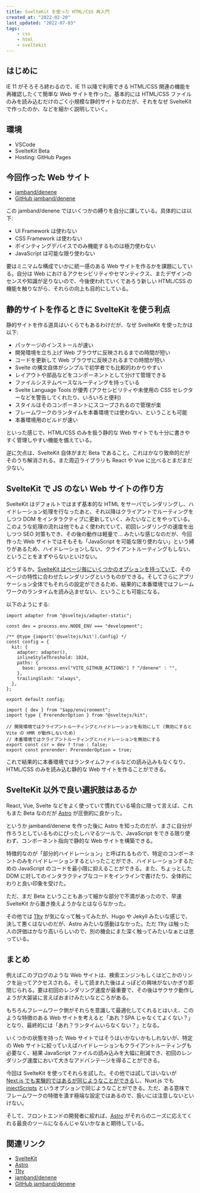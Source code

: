 ```yaml
---
title: SvelteKit を使った HTML/CSS 再入門
created_at: "2022-02-20"
last_updated: "2022-07-03"
tags:
    - css
    - html
    - sveltekit
---
```


## はじめに

IE 11 がそろそろ終わるので、IE 11 以降で利用できる HTML/CSS 関連の機能を再確認したくて簡単な Web サイトを作った。基本的には HTML/CSS ファイルのみを読み込むだけのごく小規模な静的サイトなのだが、それをなぜ SvelteKit で作ったのか、などを細かく説明していく。

## 環境

- VSCode
- SvelteKit Beta
- Hosting: GitHub Pages

## 今回作った Web サイト

- [jamband/denene](https://jamband.github.io/denene/)
- [GitHub jamband/denene](https://github.com/jamband/denene)

この jamband/denene ではいくつかの縛りを自分に課している。具体的には以下:

- UI Framework は使わない
- CSS Framework は使わない
- ポインティングデバイスでのみ機能するものは極力使わない
- JavaScript は可能な限り使わない

要はミニマムな構成でいかに統一感のある Web サイトを作るかを課題にしている。自分は Web におけるアクセシビリティやセマンティクス、またデザインのセンスや知識が足りないので、今後使われていくであろう新しい HTML/CSS の機能を触りながら、それらの向上も目的にしている。

## 静的サイトを作るときに SvelteKit を使う利点

静的サイトを作る道具はいくらでもあるわけだが、なぜ SvelteKit を使ったかは以下:

- パッケージのインストールが速い
- 開発環境を立ち上げ Web ブラウザに反映されるまでの時間が短い
- コードを更新して Web ブラウザに反映されるまでの時間が短い
- Svelte の構文自体がシンプルで初学者でも比較的わかりやすい
- レイアウトや部品などをコンポーネントとして分けて管理できる
- ファイルシステムベースなルーティングを持っている
- Svelte Language Tools が優秀 (アクセシビリティや未使用の CSS セレクターなどを警告してくれたり、いろいろと便利)
- スタイルはそのコンポーネントにスコープされるので管理が楽
- フレームワークのランタイムを本番環境では使わない、ということも可能
- 本番環境用のビルドが速い

といった感じで、HTML/CSS のみを扱う静的な Web サイトでも十分に書きやすく管理しやすい機能を備えている。

逆に欠点は、SvelteKit 自体がまだ Beta であること。これはかなり致命的だがそのうち解消される。また周辺ライブラリも React や Vue に比べるとまだまだ少ない。

## SvelteKit で JS のない Web サイトの作り方

SvelteKit はデフォルトではまず基本的な HTML をサーバでレンダリングし、ハイドレーション処理を行なったあと、それ以降はクライアントでルーティングをしつつ DOM をインタラクティブに更新していく、みたいなことをやっている。このような処理の流れは他でもよく使われていて、初回レンダリングの速度を出しつつ SEO 対策もでき、その後の動作は軽量で... みたいな感じなのだが、今回作った Web サイトではそもそも「JavaScript を可能な限り使わない」という縛りがあるため、ハイドレーションしない、クライアントルーティングもしない、ということをまずやらないといけない。

どうするか。[SvelteKit はページ毎にいくつかのオプションを持っていて](https://kit.svelte.dev/docs/page-options)、そのページの特性に合わせたレンダリングというものができる。そしてさらにアプリケーション全体でもそれらの設定ができるため、結果的に本番環境ではフレームワークのランタイムを読み込ませない、ということも可能になる。

以下のようにする:

```js[data-file="svelte.config.js"]
import adapter from "@sveltejs/adapter-static";

const dev = process.env.NODE_ENV === "development";

/** @type {import('@sveltejs/kit').Config} */
const config = {
  kit: {
    adapter: adapter(),
    inlineStyleThreshold: 1024,
    paths: {
      base: process.env["VITE_GITHUB_ACTIONS"] ? "/denene" : "",
    },
    trailingSlash: "always",
  },
};

export default config;
```

```js[data-file="src/routes/+layout.ts"]
import { dev } from "$app/environment";
import type { PrerenderOption } from "@sveltejs/kit";

// 開発環境ではクライアントルーティングとハイドレーションを有効にして (無効にすると Vite の HMR が動作しないため)
// 本番環境ではクライアントルーティングとハイドレーションを無効にする
export const csr = dev ? true : false;
export const prerender: PrerenderOption = true;
```

これで結果的に本番環境ではランタイムファイルなどの読み込みもなくなり、HTML/CSS のみを読み込む静的な Web サイトを作ることができる。

## SvelteKit 以外で良い選択肢はあるか

React, Vue, Svelte などをよく使っていて慣れている場合に限って言えば、これもまた Beta なのだが [Astro](https://astro.build/) が圧倒的に良かった。

というか jamband/denene を作った後に Astro を知ったのだが、まさに自分が作ろうとしているものにぴったしハマるツールで、JavaScript をできる限り使わず、コンポーネント指向で静的な Web サイトを構築できる。

特徴的なのが「部分的ハイドレーション」と呼ばれるもので、特定のコンポーネントのみをハイドレーションするといったことができ、ハイドレーションするための JavaScript のコードを最小限に抑えることができる。また、ちょっとした DOM に対してのインタラクティブなコードをインラインで書けたり、全体的にわりと良い印象を受けた。

ただ、まだ Beta ということもあって細かな部分で不満があったので、早速 SvelteKit から置き換えようかなとはならなかった。

その他では [11ty](https://www.11ty.dev/) が気になって触ってみたが、Hugo や Jekyll みたいな感じで、決して悪くはないのだが、Astro みたいな感動はなかった。ただ 11ty は触った人の評価はかなり高いらしいので、別の機会にまた深く触ってみたいなぁとは思っている。

## まとめ

例えばこのブログのような Web サイトは、検索エンジンもしくはどこかのリンクを辿ってアクセスされる。そして読まれた後はよっぽどの興味がないかぎり即閉じられる。要は初回のレンダリング速度が最重要で、その後はサクサク動作しようが大袈裟に言えばおまけみたいなところがある。

もちろんフレームワーク側がそれらを意識して最適化してくれるとはいえ、このような特徴のある Web サイトを考えると「あれ？SPA じゃなくてよくない？」となり、最終的には「あれ？ランタイムいらなくない？」となる。

いくつかの状態を持った Web サイトではそうはいかないかもしれないが、特定の Web サイトに絞っていえばハイドレーションもクライアントルーティングも必要なく、結果 JavaScript ファイルの読み込みを大幅に削減でき、初回のレンダリング速度において大きなアドバンテージを得ることができる。

今回は SvelteKit を使ってそれらを試した。その他では試してはいないが [Next.js でも実験的ではあるが同じようなことができる](https://github.com/vercel/next.js/pull/11949)し、Nuxt.js でも [injectScripts](https://nuxtjs.org/docs/configuration-glossary/configuration-render/#injectscripts) というオプションで同じようなことができる。ただ、ある意味でフレームワークの特徴を潰す極端な設定ではあるので、扱いには注意しないといけない。

そして、フロントエンドの開発者に絞れば、[Astro](https://astro.build/) がそれらのニーズに応えてくれる最良のツールになるんじゃないかなぁと期待している。

## 関連リンク

- [SvelteKit](https://kit.svelte.dev/)
- [Astro](https://astro.build/)
- [11ty](https://www.11ty.dev/)
- [jamband/denene](https://jamband.github.io/denene/)
- [GitHub jamband/denene](https://github.com/jamband/denene)
